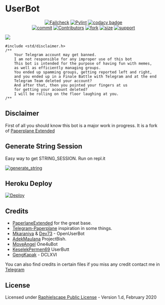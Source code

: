 # UserBot

<p align="center">
    <a href="https://github.com/FSharon/UserBot/actions?query=workflow%3AFailCheck" > <img src="https://img.shields.io/github/workflow/status/FSharon/userbot/FailCheck/master?style=for-the-badge&logo=github-actions&logoColor=white" alt="Failcheck" /></a>
    <a href="https://github.com/FSharon/UserBot/actions?query=workflow%3Apylint"> <img src="https://img.shields.io/github/workflow/status/FSharon/userbot/pylint/master?label=pylint&style=for-the-badge&logo=github-actions&logoColor=white" alt="Pylint" /></a>
    <a href="https://app.codacy.com/manual/dhanikata/UserBot?utm_source=github.com&utm_medium=referral&utm_content=FSharon/UserBot&utm_campaign=Badge_Grade_Dashboard"><img src="https://img.shields.io/codacy/grade/c460544d68334a51b84c83ce8d3a1e98?style=for-the-badge&logo=codacy" alt="codacy badge" /></a></br>
    <a href="https://github.com/FSharon/UserBot/commits/master"><img src="https://img.shields.io/github/last-commit/FSharon/userbot/master?style=for-the-badge&logo=github" alt="commit" /></a>
    <a href="https://github.com/FSharon/UserBot/graphs/contributors"><img src="https://img.shields.io/github/contributors-anon/FSharon/userbot?style=for-the-badge&logo=github" alt="Contributors" /></a>
    <a href="https://github.com/FSharon/UserBot/network/members"><img src="https://img.shields.io/github/forks/FSharon/userbot?label=Fork&style=for-the-badge&logo=github" alt="fork" /></a>
    <a href="https://github.com/FSharon/UserBot"><img src="https://img.shields.io/github/repo-size/FSharon/userbot?style=for-the-badge&logo=github" alt="size" /></a>
    <a href="https://t.me/userbotindo"> <img src="https://img.shields.io/badge/telegram-Support_Group-blue?style=social&logo=telegram" alt="support" /></a>
</p>

<img src="https://pbs.twimg.com/media/EbcutlAUMAAOZKl?format=jpg&name=4096x4096"/>

```
#include <std/disclaimer.h>
/**
    Your Telegram account may get banned.
    I am not responsible for any improper use of this bot
    This bot is intended for the purpose of having fun with memes,
    as well as efficiently managing groups.
    You ended up spamming groups, getting reported left and right,
    and you ended up in a Finale Battle with Telegram and at the end
    Telegram Team deleted your account?
    And after that, then you pointed your fingers at us
    for getting your acoount deleted?
    I will be rolling on the floor laughing at you.
/**
```

## Disclaimer

First of all you should know this bot is a major work in progress. It is a fork of [Paperplane Extended](https://github.com/AvinashReddy3108/PaperplaneExtended)

## Generate String Session
Easy way to get STRING_SESSION. 
Run on repl.it

<a href="https://userbot.fsharon.repl.run" target="_blank"><img src="https://img.shields.io/badge/run-string__session.py-blue?style=for-the-badge&logo=repl.it" alt="generate_string" /></a>

## Heroku Deploy

[![Deploy](https://www.herokucdn.com/deploy/button.svg)](https://heroku.com/deploy?template=https://github.com/FSharon/UserBot/tree/master)

## Credits

* [PaperlaneExtended](https://github.com/AvinashReddy3108/PaperplaneExtended) for the great base.
* [Telegram-Paperplane](https://github.com/RaphielGang/Telegram-UserBot) inspiration in some things.
* [Mkaraniya](https://github.com/mkaraniya) & [Dev73](https://github.com/Devp73) - OpenUserBot
* [AdekMaulana](https://github.com/adekmaulana/ProjectBish) ProjectBish.
* [MoveAngel](https://github.com/MoveAngel/One4uBot) One4uBot
* [KeselekPermen69](https://github.com/keselekpermen69) UserButt
* [GengKapak](https://github.com/GengKapak) - DCLXVI

You can also find credits in certain files if you miss any credit contact me in [Telegram](https://t.me/frizx)

## License
Licensed under [Raphielscape Public License](https://github.com/FSharon/UserBot/blob/master/LICENSE) - Version 1.d, February 2020
